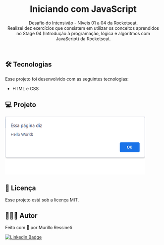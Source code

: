 <h1 align="center">Iniciando com JavaScript</h1>

<p align="center">
Desafio do Intensivão - Níveis 01 a 04 da Rocketseat.<br/>
Realizei dez exercícios que consistem em utilizar os conceitos aprendidos no Stage 04 (Introdução à programação, lógica e algoritmos com JavaScript) da Rocketseat.
</p>

<br>

## 🛠 Tecnologias

Esse projeto foi desenvolvido com as seguintes tecnologias:

- HTML e CSS

## 💻 Projeto

<img src="animação.gif"/>

## 📝 Licença

Esse projeto está sob a licença MIT.

## 🙋🏻‍♂️ Autor

Feito com 💙 por Murillo Ressineti

[![Linkedin Badge](https://img.shields.io/badge/-Murillo-blue?style=flat-square&logo=Linkedin&logoColor=white&link=https://www.linkedin.com/in/murilloressineti/)](https://www.linkedin.com/in/murilloressineti/)